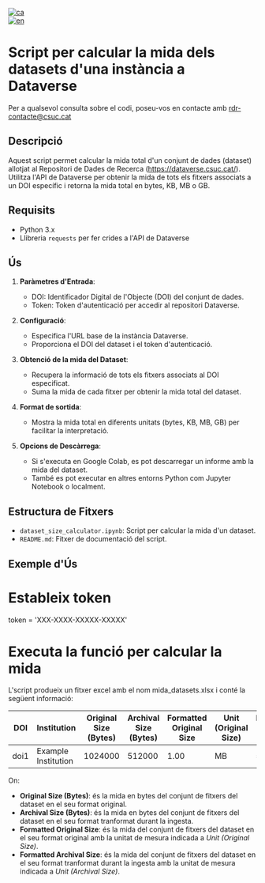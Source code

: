 [![ca](https://img.shields.io/badge/lang-ca-blue.svg)](https://github.com/CSUC/RDR-scripts/blob/main/dataset_size_calculator/README.md)  
[![en](https://img.shields.io/badge/lang-en-green.svg)](https://github.com/CSUC/RDR-scripts/blob/main/dataset_size_calculator/README_ENG.md)  

# Script per calcular la mida dels datasets d'una instància a Dataverse  
Per a qualsevol consulta sobre el codi, poseu-vos en contacte amb rdr-contacte@csuc.cat  

## Descripció  
Aquest script permet calcular la mida total d'un conjunt de dades (dataset) allotjat al Repositori de Dades de Recerca (https://dataverse.csuc.cat/). Utilitza l'API de Dataverse per obtenir la mida de tots els fitxers associats a un DOI específic i retorna la mida total en bytes, KB, MB o GB.  

## Requisits  
- Python 3.x  
- Llibreria `requests` per fer crides a l'API de Dataverse  

## Ús  

1. **Paràmetres d'Entrada**:  
    - DOI: Identificador Digital de l'Objecte (DOI) del conjunt de dades.  
    - Token: Token d'autenticació per accedir al repositori Dataverse.  

2. **Configuració**:  
    - Especifica l'URL base de la instància Dataverse.  
    - Proporciona el DOI del dataset i el token d'autenticació.  

3. **Obtenció de la mida del Dataset**:  
    - Recupera la informació de tots els fitxers associats al DOI especificat.  
    - Suma la mida de cada fitxer per obtenir la mida total del dataset.  

4. **Format de sortida**:  
    - Mostra la mida total en diferents unitats (bytes, KB, MB, GB) per facilitar la interpretació.  

5. **Opcions de Descàrrega**:  
    - Si s'executa en Google Colab, es pot descarregar un informe amb la mida del dataset.  
    - També es pot executar en altres entorns Python com Jupyter Notebook o localment.  

## Estructura de Fitxers  
- `dataset_size_calculator.ipynb`: Script per calcular la mida d'un dataset.  
- `README.md`: Fitxer de documentació del script.  

## Exemple d'Ús  

# Estableix token
token = 'XXX-XXXX-XXXXX-XXXXX'

# Executa la funció per calcular la mida
L'script produeix un fitxer excel amb el nom  mida_datasets.xlsx i conté la següent informació:

| DOI  | Institution          | Original Size (Bytes) | Archival Size (Bytes) | Formatted Original Size | Unit (Original Size) | Formatted Archival Size | Unit (Archival Size) |
|------|----------------------|----------------------|----------------------|------------------------|----------------------|------------------------|----------------------|
| doi1 | Example Institution | 1024000             | 512000               | 1.00                   | MB                   | 500.00                 | KB                   |

On:

- **Original Size (Bytes)**: és la mida en bytes del conjunt de fitxers del dataset en el seu format original.
- **Archival Size (Bytes)**: és la mida en bytes del conjunt de fitxers del dataset en el seu format tranformat durant la ingesta.
- **Formatted Original Size**: és la mida del conjunt de fitxers del dataset en el seu format original amb la unitat de mesura indicada a *Unit (Original Size)*.
- **Formatted Archival Size**: és la mida del conjunt de fitxers del dataset en el seu format tranformat durant la ingesta amb la unitat de mesura indicada a *Unit (Archival Size)*.


